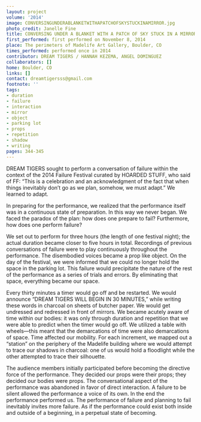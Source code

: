 ```yaml
---
layout: project
volume: '2014'
image: CONVERSINGUNDERABLANKETWITHAPATCHOFSKYSTUCKINAMIRROR.jpg
photo_credit: Janelle Fine
title: CONVERSING UNDER A BLANKET WITH A PATCH OF SKY STUCK IN A MIRROR
first_performed: first performed on November 8, 2014
place: The perimeters of Madelife Art Gallery, Boulder, CO
times_performed: performed once in 2014
contributor: DREAM TIGERS / HANNAH KEZEMA, ANGEL DOMINGUEZ
collaborators: []
home: Boulder, CO
links: []
contact: dreamtigersss@gmail.com
footnote: ''
tags:
- duration
- failure
- interaction
- mirror
- object
- parking lot
- props
- repetition
- shadow
- writing
pages: 344-345
---
```


DREAM TIGERS sought to perform a conversation of failure within the context of the 2014 Failure Festival curated by HOARDED STUFF, who said of FF: “This is a celebration and an acknowledgment of the fact that when things inevitably don’t go as we plan, somehow, we must adapt.” We learned to adapt.

In preparing for the performance, we realized that the performance itself was in a continuous state of preparation. In this way we never began. We faced the paradox of the plan: how does one prepare to fail? Furthermore, how does one perform failure?

We set out to perform for three hours (the length of one festival night); the actual duration became closer to five hours in total. Recordings of previous conversations of failure were to play continuously throughout the performance. The disembodied voices became a prop like object. On the day of the festival, we were informed that we could no longer hold the space in the parking lot. This failure would precipitate the nature of the rest of the performance as a series of trials and errors. By eliminating that space, everything became our space.

Every thirty minutes a timer would go off and be restarted. We would announce “DREAM TIGERS WILL BEGIN IN 30 MINUTES,” while writing these words in charcoal on sheets of butcher paper. We would get undressed and redressed in front of mirrors. We became acutely aware of time within our bodies: it was only through duration and repetition that we were able to predict when the timer would go off. We utilized a table with wheels—this meant that the demarcations of time were also demarcations of space. Time affected our mobility. For each increment, we mapped out a “station” on the periphery of the Madelife building where we would attempt to trace our shadows in charcoal: one of us would hold a floodlight while the other attempted to trace their silhouette.

The audience members initially participated before becoming the directive force of the performance. They decided our props were their props; they decided our bodies were props. The conversational aspect of the performance was abandoned in favor of direct interaction. A failure to be silent allowed the performance a voice of its own. In the end the performance performed us. The performance of failure and planning to fail inevitably invites more failure. As if the performance could exist both inside and outside of a beginning, in a perpetual state of becoming.
